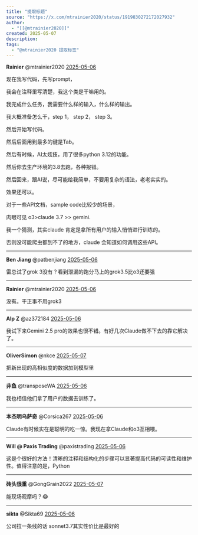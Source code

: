 ```yaml
---
title: "提取标题"
source: "https://x.com/mtrainier2020/status/1919830272172027932"
author:
  - "[[@mtrainier2020]]"
created: 2025-05-07
description:
tags:
  - "@mtrainier2020 提取标签"
---
```

**Rainier** @mtrainier2020 [2025-05-06](https://x.com/mtrainier2020/status/1919830272172027932)

现在我写代码，先写prompt，

我会在注释里写清楚，我这个类是干嘛用的。

我完成什么任务，我需要什么样的输入，什么样的输出。

我大概准备怎么干，step 1， step 2， step 3。

然后开始写代码。

然后后面用到最多的键是Tab。

然后有时候，AI太炫技，用了很多python 3.12的功能。

然后你去生产环境的3.8去跑，各种报错。

然后回来，跟AI说，尽可能给我简单，不要用复杂的语法，老老实实的。

效果还可以。

对于一些API文档，sample code比较少的场景，

肉眼可见 o3>claude 3.7 >> gemini.

我一个猜测，其实claude 肯定是拿所有用户的输入悄悄进行训练的。

否则没可能爬虫都到不了的地方，claude 会知道如何调用这些API。

---

**Ben Jiang** @patbenjiang [2025-05-06](https://x.com/patbenjiang/status/1919831649522745530)

雷总试了grok 3没有？看到泄漏的跑分马上的grok3.5比o3还要强

---

**Rainier** @mtrainier2020 [2025-05-06](https://x.com/mtrainier2020/status/1919832774686421129)

没有。干正事不用grok3

---

**Alp Z** @az372184 [2025-05-06](https://x.com/az372184/status/1919832402043797842)

我试下来Gemini 2.5 pro的效果也很不错。有好几次Claude做不下去的靠它解决了。

---

**OliverSimon** @nkce [2025-05-07](https://x.com/nkce/status/1919911194032218209)

把新出现的高相似度的数据加到模型里

---

**非鱼** @transposeWA [2025-05-06](https://x.com/transposeWA/status/1919834734240399516)

我也相信他们拿了用户的数据去训练了。

---

**本杰明乌萨奇** @Corsica267 [2025-05-06](https://x.com/Corsica267/status/1919832081666081117)

Claude有时候实在是聪明的吃一惊。我现在拿Claude和o3互相喂。

---

**Will @ Paxis Trading** @paxistrading [2025-05-06](https://x.com/paxistrading/status/1919844883784773962)

这是个很好的方法！清晰的注释和结构化的步骤可以显著提高代码的可读性和维护性。值得注意的是，Python

---

**砖头很重** @GongGrain2022 [2025-05-07](https://x.com/GongGrain2022/status/1919908584713863265)

能现场观摩吗？😂

---

**sikta** @Sikta69 [2025-05-06](https://x.com/Sikta69/status/1919833538440134789)

公司拉一条线的话 sonnet3.7其实性价比是最好的